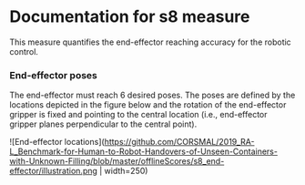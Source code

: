 # Documentation for s8 measure

This measure quantifies the end-effector reaching accuracy for the robotic control.


### End-effector poses
The end-effector must reach 6 desired poses. The poses are defined by the locations depicted in the figure below and the rotation of the end-effector gripper  is fixed and pointing to the central location (i.e., end-effector gripper planes perpendicular to the central point). 

![End-effector locations](https://github.com/CORSMAL/2019_RA-L_Benchmark-for-Human-to-Robot-Handovers-of-Unseen-Containers-with-Unknown-Filling/blob/master/offlineScores/s8_end-effector/illustration.png | width=250)
